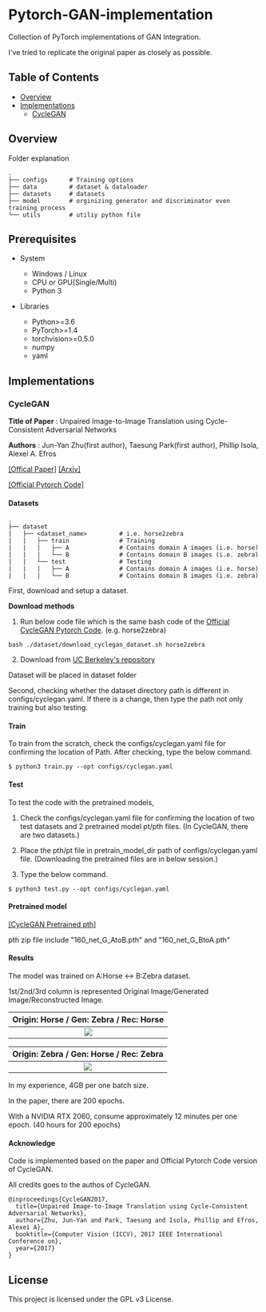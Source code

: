 # Pytorch-GAN-implementation
Collection of PyTorch implementations of GAN Integration.

I've tried to replicate the original paper as closely as possible. 



## Table of Contents
  
  * [Overview](#overview) 
  * [Implementations](#implementations)
    + [CycleGAN](#cyclegan)
      


## Overview

Folder explanation

```
.
├── configs      # Training options
├── data         # dataset & dataloader 
├── datasets     # datasets
├── model        # orginizing generator and discriminator even training process
└── utils        # utiliy python file 

```

## Prerequisites

 * System
      + Windows / Linux
      + CPU or GPU(Single/Multi)
      + Python 3
      
 * Libraries
      + Python>=3.6
      + PyTorch>=1.4 
      + torchvision>=0.5.0
      + numpy
      + yaml

## Implementations

### CycleGAN

<b>Title of Paper</b> : Unpaired Image-to-Image Translation using Cycle-Consistent Adversarial Networks

<b>Authors</b> : Jun-Yan Zhu(first author), Taesung Park(first author), Phillip Isola, Alexei A. Efros

[[Offical Paper]](https://openaccess.thecvf.com/content_ICCV_2017/papers/Zhu_Unpaired_Image-To-Image_Translation_ICCV_2017_paper.pdf) [[Arxiv]](https://arxiv.org/abs/1703.10593)

[[Official Pytorch Code]](https://github.com/junyanz/pytorch-CycleGAN-and-pix2pix)

#### Datasets

```
.
├── dataset                   
|   ├── <dataset_name>         # i.e. horse2zebra
|   |   ├── train              # Training
|   |   |   ├── A              # Contains domain A images (i.e. horse)
|   |   |   └── B              # Contains domain B images (i.e. zebra)
|   |   └── test               # Testing
|   |   |   ├── A              # Contains domain A images (i.e. horse)
|   |   |   └── B              # Contains domain B images (i.e. zebra)
```

First, download and setup a dataset.

<b>Download methods</b>

1) Run below code file which is the same bash code of the [Official CycleGAN Pytorch Code](https://github.com/junyanz/pytorch-CycleGAN-and-pix2pix/blob/master/datasets/download_cyclegan_dataset.sh). (e.g. horse2zebra)

```
bash ./dataset/download_cyclegan_dataset.sh horse2zebra
```

2) Download from [UC Berkeley's repository](http://efrosgans.eecs.berkeley.edu/cyclegan/datasets)

Dataset will be placed in dataset folder

Second, checking whether the dataset directory path is different in configs/cyclegan.yaml. If there is a change, then type the path not only training but also testing.

#### Train

To train from the scratch, check the configs/cyclegan.yaml file for confirming the location of Path.
After checking, type the below command.

```
$ python3 train.py --opt configs/cyclegan.yaml
```

#### Test

To test the code with the pretrained models, 

1) Check the configs/cyclegan.yaml file for confirming the location of two test datasets and 2 pretrained model pt/pth files. (In CycleGAN, there are two datasets.)

2) Place the pth/pt file in pretrain_model_dir path of configs/cyclegan.yaml file. (Downloading the pretrained files are in below session.)

3) Type the below command.

```
$ python3 test.py --opt configs/cyclegan.yaml
```

#### Pretrained model

[[CycleGAN Pretrained pth]](https://drive.google.com/file/d/1FC0BeDzc8plkkvB69hcY5N28U1mDPssr/view?usp=sharing)

pth zip file include "160_net_G_AtoB.pth" and "160_net_G_BtoA.pth"

#### Results

The model was trained on A:Horse <-> B:Zebra dataset.

1st/2nd/3rd column is represented Original Image/Generated Image/Reconstructed Image.

|Origin: Horse / Gen: Zebra / Rec: Horse|
|:---:|
|![](imgs/CycleGAN_HZH_result.png)|

|Origin: Zebra / Gen: Horse / Rec: Zebra|
|:---:|
|![](imgs/CycleGAN_ZHZ_result.png)|

In my experience, 4GB per one batch size.

In the paper, there are 200 epochs.

With a NVIDIA RTX 2060, consume approximately 12 minutes per one epoch. (40 hours for 200 epochs)

#### Acknowledge

Code is implemented based on the paper and Official Pytorch Code version of CycleGAN. 

All credits goes to the authos of CycleGAN.

```
@inproceedings{CycleGAN2017,
  title={Unpaired Image-to-Image Translation using Cycle-Consistent Adversarial Networks},
  author={Zhu, Jun-Yan and Park, Taesung and Isola, Phillip and Efros, Alexei A},
  booktitle={Computer Vision (ICCV), 2017 IEEE International Conference on},
  year={2017}
}
```


## License

This project is licensed under the GPL v3 License. 














